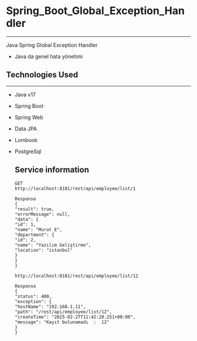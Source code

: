 <h1>Spring_Boot_Global_Exception_Handler</h1>
<hr><p>Java Spring Global Exception Handler</p><ul>
<li>Java da genel hata yönetimi</li>
</ul><h2>Technologies Used</h2>
<hr><ul>
<li>Java v17</li>
</ul><ul>
<li>Spring Boot</li>
</ul><ul>
<li>Spring Web</li>
</ul><ul>
<li>Data JPA</li>
</ul><ul>
<li>Lombook</li>
</ul><ul>
<li>PostgreSql</li>

## Service information
```
GET
http://localhost:8181/rest/api/employee/list/1

Response
{
"result": true,
"errorMessage": null,
"data": {
"id": 1,
"name": "Murat E",
"department": {
"id": 2,
"name": "Yazılım Geliştirme",
"location": "istanbul"
}
}
}

http://localhost:8181/rest/api/employee/list/12

Response
{
"status": 400,
"exception": {
"hostName": "192.168.1.11",
"path": "/rest/api/employee/list/12",
"createTime": "2025-02-27T11:42:20.251+00:00",
"message": "Kayıt bulunamadı  :  12"
}
}